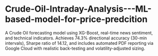 # Crude-Oil-Intraday-Analysis---ML-based-model-for-price-predcition
A Crude Oil forecasting model using XG-Boost, real-time news sentiment, and technical indicators. Achieves 74.3% directional accuracy (30-min intervals), Sharpe ratio of 14.12, and includes automated PDF reporting via Google Cloud with realistic back-testing and volatility-adjusted sizing.
